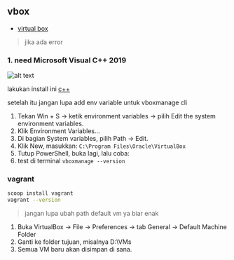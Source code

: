 ## vbox
- [virtual box](https://www.virtualbox.org/)

> jika ada error
### 1. need Microsoft Visual C++ 2019
![alt text](images/setup_windows/image.png)

lakukan install ini [c++](https://learn.microsoft.com/en-us/cpp/windows/latest-supported-vc-redist?view=msvc-170)

setelah itu jangan lupa add env variable untuk vboxmanage cli

1. Tekan Win + S → ketik environment variables → pilih Edit the system environment variables.
2. Klik Environment Variables...
3. Di bagian System variables, pilih Path → Edit.
4. Klik New, masukkan: ```C:\Program Files\Oracle\VirtualBox```
5. Tutup PowerShell, buka lagi, lalu coba:
6. test di terminal ```vboxmanage --version```

### vagrant
```bash
scoop install vagrant
vagrant --version
```

> jangan lupa ubah path default vm ya biar enak

1. Buka VirtualBox → File → Preferences → tab General → Default Machine Folder
2. Ganti ke folder tujuan, misalnya D:\VMs
3. Semua VM baru akan disimpan di sana.